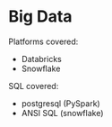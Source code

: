 # Big Data

Platforms covered:

* Databricks
* Snowflake

SQL covered:
* postgresql (PySpark)
* ANSI SQL (snowflake)

